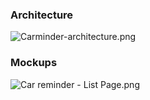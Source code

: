 ### Architecture ###
![Carminder-architecture.png](https://bitbucket.org/repo/AE65GM/images/368117346-Carminder-architecture.png)

### Mockups ###
![Car reminder - List Page.png](https://bitbucket.org/repo/AE65GM/images/3174727834-Car%20reminder%20-%20List%20Page.png)